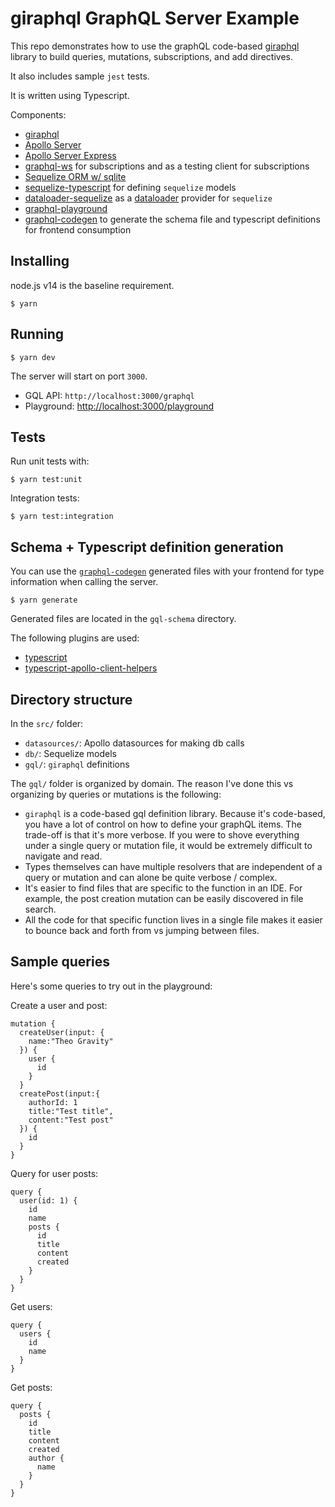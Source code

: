 # giraphql GraphQL Server Example

This repo demonstrates how to use the graphQL code-based 
[giraphql](https://giraphql.com/) library to build queries,
mutations, subscriptions, and add directives. 

It also includes sample `jest` tests.

It is written using Typescript.

Components: 

- [giraphql](https://github.com/hayes/giraphql)
- [Apollo Server](https://www.apollographql.com/docs/apollo-server/)
- [Apollo Server Express](https://www.npmjs.com/package/apollo-server-express)
- [graphql-ws](https://github.com/enisdenjo/graphql-ws) for subscriptions and as a testing client for subscriptions
- [Sequelize ORM w/ sqlite](https://sequelize.org/master/)
- [sequelize-typescript](https://www.npmjs.com/package/sequelize-typescript) for defining `sequelize` models
- [dataloader-sequelize](https://github.com/mickhansen/dataloader-sequelize) as a [dataloader](https://www.apollographql.com/docs/apollo-server/data/data-sources/#using-with-dataloader) provider for `sequelize`
- [graphql-playground](https://github.com/graphql/graphql-playground)
- [graphql-codegen](https://www.graphql-code-generator.com/) to generate the schema file and typescript definitions for frontend consumption

## Installing

node.js v14 is the baseline requirement.

`$ yarn`

## Running

`$ yarn dev`

The server will start on port `3000`.

- GQL API: `http://localhost:3000/graphql`
- Playground: [http://localhost:3000/playground](http://localhost:3000/playground)

## Tests

Run unit tests with:

`$ yarn test:unit`

Integration tests:

`$ yarn test:integration`

## Schema + Typescript definition generation

You can use the [`graphql-codegen`](https://www.graphql-code-generator.com/) generated files with your frontend for type information when calling the server.

`$ yarn generate`

Generated files are located in the `gql-schema` directory.

The following plugins are used:

- [typescript](https://www.graphql-code-generator.com/docs/plugins/typescript)
- [typescript-apollo-client-helpers](https://www.graphql-code-generator.com/docs/plugins/typescript-apollo-client-helpers)

## Directory structure

In the `src/` folder:

- `datasources/`: Apollo datasources for making db calls
- `db/`: Sequelize models
- `gql/`: `giraphql` definitions

The `gql/` folder is organized by domain. The reason I've done this vs organizing
by queries or mutations is the following:

- `giraphql` is a code-based gql definition library. Because it's code-based, you have a lot of control
on how to define your graphQL items. The trade-off is that it's more verbose. If you were to
shove everything under a single query or mutation file, it would be extremely difficult to navigate and read.
- Types themselves can have multiple resolvers that are independent of a query or mutation and can alone be quite verbose / complex.
- It's easier to find files that are specific to the function in an IDE. For example, the post creation mutation can be easily discovered in file search.
- All the code for that specific function lives in a single file makes it easier to bounce back and forth from vs jumping between files.

## Sample queries

Here's some queries to try out in the playground:

Create a user and post:

```gql
mutation {
  createUser(input: {
    name:"Theo Gravity"
  }) {
    user {
      id
    }
  }
  createPost(input:{
    authorId: 1
    title:"Test title",
    content:"Test post"
  }) {
    id
  }
}
```

Query for user posts:

```gql
query {
  user(id: 1) {
    id
    name
    posts {
      id
      title
      content
      created
    }
  }
}
```

Get users:

```gql
query {
  users {
    id
    name
  }
}
```

Get posts:

```gql
query {
  posts {
    id
    title
    content
    created
    author {
      name
    }
  }
}
```
